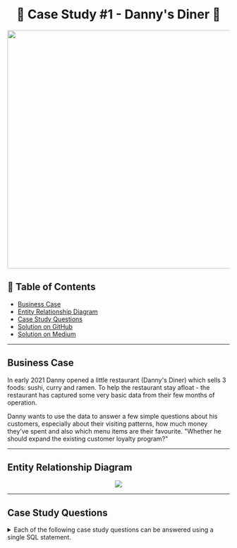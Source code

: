 # <h1 align="center" style="margin-top: 0px;">🍜 Case Study #1 - Danny's Diner 🍜

<p align="center" style="margin-bottom: 0px !important;">
  <img src="https://user-images.githubusercontent.com/43850912/143439678-6e4474a8-abbe-4914-8f7d-fcfaa6371a2b.png" width="540" height="540">

## 🧾 Table of Contents
- [Business Case](#business-case)
- [Entity Relationship Diagram](#entity-relationship-diagram)
- [Case Study Questions](#case-study-questions)
- [Solution on GitHub](https://github.com/hydaai/8-Week-SQL-Challenge/blob/2245231af860087ae4833dba43da0af6481e36ae/Case%20Study%20%231%20-%20Danny's%20Diner/Solution.md)
- [Solution on Medium](https://medium.com/@ai.z.hida/8-week-sql-challenge-1-dannys-diner-9a6e54e023ab)
    
***

## Business Case
  
In early 2021 Danny opened a little restaurant (Danny's Diner) which sells 3 foods: sushi, curry and ramen. To help the restaurant stay afloat - the restaurant has captured some very basic data from their few months of operation.

Danny wants to use the data to answer a few simple questions about his customers, especially about their visiting patterns, how much money they’ve spent and also which menu items are their favourite. "Whether he should expand the existing customer loyalty program?"
    
***
    
## Entity Relationship Diagram
<p align="center" style="margin-bottom: 0px !important;">
  <img src="https://user-images.githubusercontent.com/43850912/143439961-d2a99289-bd1d-4a52-b095-6c1feb4ad9b2.png">
    
***
  
## Case Study Questions
<details><summary>
Each of the following case study questions can be answered using a single SQL statement.
</summary> 
  
1. What is the total amount each customer spent at the restaurant?
2. How many days has each customer visited the restaurant?
3. What was the first item from the menu purchased by each customer?
4. What is the most purchased item on the menu and how many times was it purchased by all customers?
5. Which item was the most popular for each customer?
6. Which item was purchased first by the customer after they became a member?
7. Which item was purchased just before the customer became a member?
8. What is the total items and amount spent for each member before they became a member?
9. If each $1 spent equates to 10 points and sushi has a 2x points multiplier - how many points would each customer have?
10. In the first week after a customer joins the program (including their join date) they earn 2x points on all items, not just sushi - how many points do customer A and B have at the end of January?

<details><summary>
  Bonus Questions</summary>
  
### Join All The Things
Recreate table with column: customer_id, order_date, product_name, price, member(Y/N).
  
### Rank All The Things
Danny also requires further information about the ranking of customer products, but he purposely does not need the ranking for non-member purchases so he expects null ranking values for the records when customers are not yet part of the loyalty program.
</details>
  
# <h1 align="center" style="margin-top: 0px;">👩‍💻👩‍💻👩‍💻

